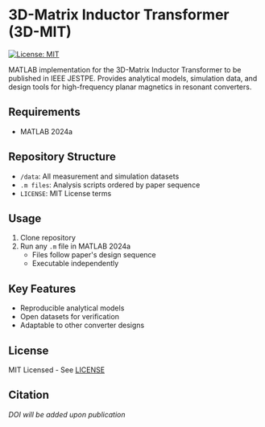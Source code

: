 # 3D-Matrix Inductor Transformer (3D-MIT)
[![License: MIT](https://img.shields.io/badge/License-MIT-yellow.svg)](https://opensource.org/licenses/MIT)

MATLAB implementation for the 3D-Matrix Inductor Transformer to be published in IEEE JESTPE. Provides analytical models, simulation data, and design tools for high-frequency planar magnetics in resonant converters.

## Requirements
- MATLAB 2024a

## Repository Structure
- `/data`: All measurement and simulation datasets
- `.m files`: Analysis scripts ordered by paper sequence
- `LICENSE`: MIT License terms

## Usage
1. Clone repository
2. Run any `.m` file in MATLAB 2024a
   - Files follow paper's design sequence
   - Executable independently

## Key Features
- Reproducible analytical models
- Open datasets for verification
- Adaptable to other converter designs

## License
MIT Licensed - See [LICENSE](LICENSE)

## Citation
_DOI will be added upon publication_
